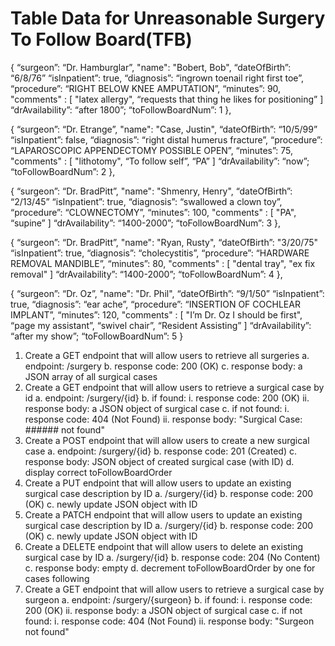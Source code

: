 # Table Data for Unreasonable Surgery To Follow Board(TFB)


{
“surgeon”: “Dr. Hamburglar”,
"name": "Bobert, Bob",
“dateOfBirth”: “6/8/76”
“isInpatient”: true,
“diagnosis”: “ingrown toenail right first toe”,
“procedure”: “RIGHT BELOW KNEE AMPUTATION”,
“minutes”: 90,
"comments" : [
"latex allergy", 
“requests that thing he likes for positioning”
]
“drAvailability”: “after 1800”;
“toFollowBoardNum”: 1
},

{
“surgeon”: “Dr. Etrange”,
"name": "Case, Justin",
“dateOfBirth”: “10/5/99”
“isInpatient”: false,
“diagnosis”: “right distal humerus fracture”,
“procedure”: “LAPAROSCOPIC APPENDECTOMY POSSIBLE OPEN”,
“minutes”: 75,
"comments" : [
"lithotomy", 
“To follow self”, 
“PA”
]
“drAvailability”: “now”;
“toFollowBoardNum”: 2
},


{
“surgeon”: “Dr. BradPitt”,
"name": "Shmenry, Henry",
“dateOfBirth”: “2/13/45”
“isInpatient”: true,
“diagnosis”: “swallowed a clown toy”,
“procedure”: “CLOWNECTOMY”,
“minutes”: 100,
"comments" : [
"PA", 
“supine”
]
“drAvailability”: “1400-2000”;
“toFollowBoardNum”: 3
},

{
“surgeon”: “Dr. BradPitt”,
"name": "Ryan, Rusty",
“dateOfBirth”: "3/20/75"
“isInpatient”: true,
“diagnosis”: “cholecystitis”,
“procedure”: “HARDWARE REMOVAL MANDIBLE”,
“minutes”: 80,
"comments" : [
"dental tray", 
"ex fix removal"
]
“drAvailability”: “1400-2000”;
“toFollowBoardNum”: 4
},


{
“surgeon”: “Dr. Oz”,
"name": "Dr. Phil",
“dateOfBirth”: “9/1/50”
“isInpatient”: true,
“diagnosis”: “ear ache”,
“procedure”: “INSERTION OF COCHLEAR IMPLANT”,
“minutes”: 120,
"comments" : [
"I’m Dr. Oz I should be first", 
“page my assistant”, 
“swivel chair”,
“Resident Assisting”
]
“drAvailability”: “after my show”;
“toFollowBoardNum”: 5
}



1. Create a GET endpoint that will allow users to retrieve all surgeries
	a. endpoint: /surgery
	b. response code: 200 (OK)
	c. response body: a JSON array of all surgical cases
2. Create a GET endpoint that will allow users to retrieve a surgical case by id
	a. endpoint: /surgery/{id}
   	b. if found:
		i. response code: 200 (OK)
		ii. response body: a JSON object of surgical case
   	c. if not found:
		i. response code: 404 (Not Found)
		ii. response body: "Surgical Case: ###### not found"
3. Create a POST endpoint that will allow users to create a new surgical case
	a. endpoint: /surgery/{id}
	b. response code: 201 (Created)
	c. response body: JSON object of created surgical case (with ID)
	d. display correct toFollowBoardOrder 
4. Create a PUT endpoint that will allow users to update an existing surgical case description by ID
	a. /surgery/{id}
	b. response code: 200 (OK)
	c. newly update JSON object with ID
5. Create a PATCH endpoint that will allow users to update an existing surgical case description by ID
	a. /surgery/{id}
	b. response code: 200 (OK)
	c. newly update JSON object with ID
6. Create a DELETE endpoint that will allow users to delete an existing surgical case by ID
	a. /surgery/{id}
	b. response code: 204 (No Content)
	c. response body: empty
	d. decrement toFollowBoardOrder by one for cases following
7. Create a GET endpoint that will allow users to retrieve a surgical case by surgeon
	a. endpoint: /surgery/{surgeon}
   	b. if found:
		i. response code: 200 (OK)
		ii. response body: a JSON object of surgical case
   	c. if not found:
		i. response code: 404 (Not Found)
		ii. response body: "Surgeon not found"
